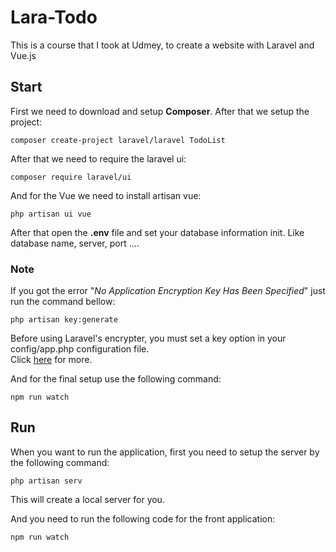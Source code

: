 # Lara-Todo

This is a course that I took at Udmey, to create a website with Laravel and Vue.js

## Start
First we need to download and setup <b>Composer</b>. After that we setup the project:
```shell
composer create-project laravel/laravel TodoList
```

After that we need to require the laravel ui:
```shell
composer require laravel/ui
```

And for the Vue we need to install artisan vue:
```shell
php artisan ui vue
```

After that open the <b>.env</b> file and set your database information init. Like database name, server, port ....

### Note
If you got the error "<i>No Application Encryption Key Has Been Specified</i>" just run the command bellow:
```shell
php artisan key:generate
```
Before using Laravel's encrypter, you must set a key option in your config/app.php configuration file.<br />
Click [here](https://laravel.com/docs/7.x/encryption#configuration) for more.

And for the final setup use the following command:
```shell
npm run watch
```

## Run
When you want to run the application, first you need to setup the server by the following command:
```shell
php artisan serv
```
This will create a local server for you.

And you need to run the following code for the front application:
```shell
npm run watch
```